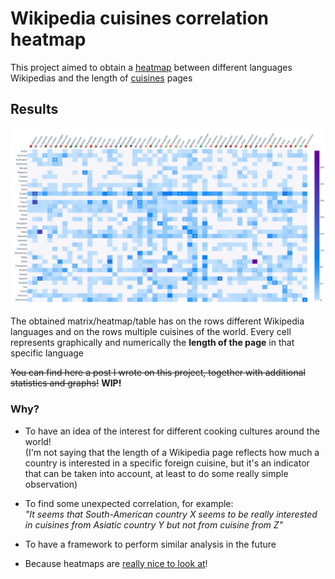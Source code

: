 # Wikipedia cuisines correlation heatmap

This project aimed to obtain a [heatmap](https://en.wikipedia.org/wiki/Heat_map) between different languages Wikipedias and the length of [cuisines](https://en.wikipedia.org/wiki/Cuisine) pages

## Results

<p style="text-align:center">
  <img src="results/correlation_heatmap.jpg" title="Correlation heatmap obtained" width="1000" onclick="window.open(this.src)"/>
</p>

The obtained matrix/heatmap/table has on the rows different Wikipedia languages and on the rows multiple cuisines of the world. Every cell represents graphically and numerically the **length of the page** in that specific language

~~You can find here a post I wrote on this project, together with additional statistics and graphs!~~ **WIP!**

### Why?

* To have an idea of the interest for different cooking cultures around the world!  
  (I'm not saying that the length of a Wikipedia page reflects how much a country is interested in a specific foreign cuisine, but it's an indicator that can be taken into account, at least to do some really simple observation)

* To find some unexpected correlation, for example:  
  _"It seems that South-American country X seems to be really interested in cuisines from Asiatic country Y but not from cuisine from Z"_

* To have a framework to perform similar analysis in the future

* Because heatmaps are [really nice to look at](https://duckduckgo.com/?q=heatmap+correlation+colored&iax=images&ia=images)!
